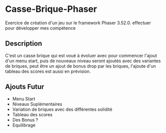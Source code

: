 # Casse-Brique-Phaser

Exercice de création d'un jeu sur le framework Phaser 3.52.0. effectuer pour développer mes compétence

## Description
C'est un casse brique qui est voué à évoluer avec pour commencer l'ajout d'un menu start, puis de nouveaux niveau seront ajoutés
avec des variantes de briques, peut être un ajout de bonus drop par les briques, l'ajoute d'un tableau des scores est aussi en prévision.

## Ajouts Futur

* Menu Start
* Niveaux Suplémentaires
* Variation de briques avec des différentes solidité
* Tableau des scores
* Des Bonus ?
* Equilibrage

